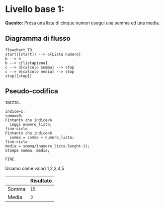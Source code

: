 # Livello base 1:

**Quesito:** Presa una lista di cinque numeri esegui una somma ed una media.


## Diagramma di flusso
```mermaid
flowchart TD
start([start]) --> b{Lista numero}
b --> b
b --> c[listapiena]
c --> d[calcolo somma] --> stop
c --> e[calcolo media] --> stop
stop([stop])
```

## Pseudo-codifica

```
INIZIO.

indice=1;
somma=0;
Fintanto che indice<6
  Leggi numero_lista;
fine-ciclo
Fintanto che indice<6
  somma = somma + numero_lista;
fine-ciclo
media = somma/(numero_lista.lenght-1);
Stampa somma, media;

FINE.
```

Usiamo come valori 1,2,3,4,5

||Risultato|
|-|-|
|Somma|`15`|
|Media|`3`|